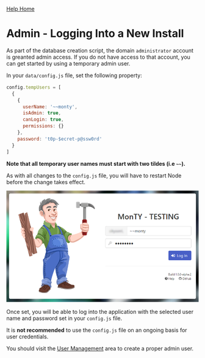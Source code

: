[Help Home](https://cityssm.github.io/MonTY/docs/)

# Admin - Logging Into a New Install

As part of the database creation script, the domain `administrator` account is greanted admin access.
If you do not have access to that account, you can get started by using a temporary admin user.

In your `data/config.js` file, set the following property:

```javascript
config.tempUsers = [
  {
    {
      userName: '~~monty',
      isAdmin: true,
      canLogin: true,
      permissions: {}
    },
    password: 't0p-$ecret-p@ssw0rd'
  }
]
```

**Note that all temporary user names must start with two tildes (i.e `~~`).**

As with all changes to the `config.js` file, you will have to restart Node
before the change takes effect.

![Login Prompt](images/adminLogin.png)

Once set, you will be able to log into the application with
the selected user name and password set in your `config.js` file.

It is **not recommended** to use the `config.js` file on an ongoing basis
for user credentials.

You should visit the [User Management](admin-userManagement.md) area
to create a proper admin user.
